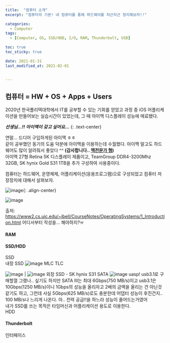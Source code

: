 ```yaml
---
title:  "컴퓨터 소개"
excerpt: "컴퓨터의 기본! 내 컴퓨터를 통해 하드웨어를 차근차근 정리해보자!!"

categories:
  - Computer
tags:
  - [Computer, OS, SSD/HDD, I/O, RAM, Thunderbolt, USB]

toc: true
toc_sticky: true

date: 2021-01-31
last_modified_at: 2021-02-01


---
```


## 컴퓨터 = HW + OS + Apps + Users  
2020년 한국폴리텍대학에서 IT를 공부할 수 있는 기회를 얻었고 과정 중 iOS 어플리케이션을 만들어보는 실습시간이 있었는데, 그 때 아이맥 디스플레이 성능에 매료됐다.  

***선생님...!! 아이맥이 갖고 싶어요...***
{: .text-center}

연말... 드디어 구입하게된 아이맥 ㅎㅎ   
같이 공부했던 동기의 도움 덕분에 아이맥을 이용하는데 수월했다. 아이맥 말고도 하드웨어도 많이 알려줘서 좋았다 ^^  **(감사합니다.. [맥전문가 형](https://greendreamtrre.tistory.com/))**   
아이맥 27형 Retina 5K 디스플레이 제품이고, TeamGroup DDR4-3200Mhz 32GB, SK hynix Gold S31 1TB을 추가 구성하여 사용중이다.

컴퓨터는 하드웨어, 운영체제, 어플리케이션(응용프로그램)으로 구성되었고 컴퓨터 저장장치에 대해서 살펴보자.  

![image](https://user-images.githubusercontent.com/62678380/106493414-70af3980-64fc-11eb-8972-c117d36ebcf1.png){: .align-center}

![image](https://user-images.githubusercontent.com/62678380/106635518-488b0d80-65c4-11eb-90e9-2aeb4840e06d.png)


출처: https://www2.cs.uic.edu/~jbell/CourseNotes/OperatingSystems/1_Introduction.html
어디서부터 작성을... 해야하지?ㅠ

#### RAM

#### SSD/HDD
SSD   
내장 SSD
![image](https://user-images.githubusercontent.com/62678380/106903307-31bbf680-673d-11eb-9b6c-a940252f22d6.png)
MLC TLC

![image](http://cdn.011st.com/11dims/resize/600x600/quality/75/11src/pd/21/7/8/5/8/5/0/UcDDk/3288785850_A3.png) | ![image](http://cdn.011st.com/11dims/resize/600x600/quality/75/11src/pd/21/7/8/5/8/5/0/UcDDk/3288785850_B.png)
외장 SSD - SK hynix S31 SATA
![image](https://user-images.githubusercontent.com/62678380/106637660-56da2900-65c6-11eb-8a7f-b97c893dfc16.png)
uasp!
usb3.1로 구매할껄 그랬나.. 싶기도 하지만 SATA III는 최대 6Gbps(750 MB/s)이고 usb3.1은 10Gbps(1250 MB/s)이니 1Gbps의 성능을 올리자고 2배의 금액을 올리는 건 아닌것 같기도 하고, 그런데 사실 5Gbps(625 MB/s)로도 충분한데 어댑터 성능이 후진건지.. 100 MB/s나 느리게 나온다.
아.. 전력 공급!!을 하느라 성능이 줄어드는거였어   
내가 SSD를 쓰는 목적은 타임머신과 어플리케이션 용도로 이용한다.   
HDD


#### Thunderbolt
인터페이스

